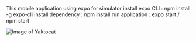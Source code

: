 This mobile application using expo for simulator
install expo CLI : npm install -g expo-cli
install dependency : npm install
run application : expo start / npm start

![Image of Yaktocat](https://octodex.github.com/images/yaktocat.png)
